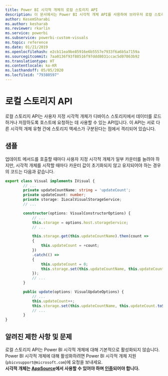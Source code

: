 ```yaml
---
title: Power BI 시각적 개체의 로컬 스토리지 API
description: 이 문서에서는 Power BI 시각적 개체 API를 사용하여 브라우저 로컬 스토리지에 액세스하는 방법을 설명합니다.
author: KesemSharabi
ms.author: kesharab
ms.reviewer: rkarlin
ms.service: powerbi
ms.subservice: powerbi-custom-visuals
ms.topic: reference
ms.date: 01/21/2019
ms.openlocfilehash: e2cb11ea9be85916e6b5557e7933f6a6b5a7159a
ms.sourcegitcommit: 7aa0136f93f88516f97ddd8031ccac5d07863b92
ms.translationtype: HT
ms.contentlocale: ko-KR
ms.lasthandoff: 05/05/2020
ms.locfileid: "79380597"
---
```

# <a name="local-storage-api"></a>로컬 스토리지 API

로컬 스토리지 API는 사용자 지정 시각적 개체가 디바이스 스토리지에서 데이터를 로드하거나 저장하도록 호스트에 요청하는 데 사용할 수 있는 API입니다. 이 API는 서로 다른 시각적 개체 유형 간에 스토리지 액세스가 구분된다는 점에서 격리되어 있습니다.

## <a name="sample"></a>샘플

업데이트 메서드를 호출할 때마다 사용자 지정 시각적 개체가 일부 카운터를 늘려야 하지만, 시각적 개체를 시작할 때마다 카운터 값이 초기화되지 않고 유지되어야 하는 경우의 코드는 다음과 같습니다.

```typescript
export class Visual implements IVisual {
        // ...
        private updateCountName: string = 'updateCount';
        private updateCount: number;
        private storage: ILocalVisualStorageService;
        // ...

        constructor(options: VisualConstructorOptions) {
            // ...
            this.storage = options.host.storageService;
            // ...

            this.storage.get(this.updateCountName).then(count =>
            {
                this.updateCount = +count;
            })
            .catch(() =>
            {
                this.updateCount = 0;
                this.storage.set(this.updateCountName, this.updateCount.toString());
            });
            // ...
        }

        public update(options: VisualUpdateOptions) {
            // ...
            this.updateCount++;
            this.storage.set(this.updateCountName, this.updateCount.toString());
            // ...
        }
}
```

## <a name="known-limitations-and-issues"></a>알려진 제한 사항 및 문제

로컬 스토리지 API는 Power BI 시각적 개체에 대해 기본적으로 활성화되지 않습니다. Power BI 시각적 개체에 대해 활성화하려면 Power BI 시각적 개체 지원(`pbicvsupport@microsoft.com`)에 요청을 보내세요.  
**시각적 개체는 [AppSource](https://appsource.microsoft.com/en-us/marketplace/apps?product=power-bi-visuals)에서 사용할 수 있어야 하며 [인증](https://powerbi.microsoft.com/en-us/documentation/powerbi-custom-visuals-certified/)되어야 합니다.**
